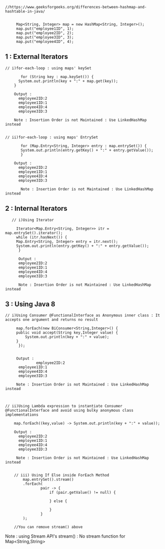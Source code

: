 
	//https://www.geeksforgeeks.org/differences-between-hashmap-and-hashtable-in-java/


	     Map<String, Integer> map = new HashMap<String, Integer>();
		 map.put("employee1ID", 1);
		 map.put("employee2ID", 2);
		 map.put("employee3ID", 3);
		 map.put("employee4ID", 4);


 ## 1 : External Iterators 

        
	// i)for-each-loop : using maps' keySet

	       for (String key : map.keySet()) {
		  System.out.println(key + ":" + map.get(key));
		}

		Output : 
		  employee2ID:2
		  employee1ID:1
		  employee4ID:4
		  employee3ID:3

		Note : Insertion Order is not Maintained : Use LinkedHashMap instead


	// ii)for-each-loop : using maps' EntrySet 

	       for (Map.Entry<String, Integer> entry : map.entrySet()) {
		   System.out.println(entry.getKey() + ":" + entry.getValue());
	       }

		Output : 
		  employee2ID:2
		  employee1ID:1
		  employee4ID:4
		  employee3ID:3

	       Note : Insertion Order is not Maintained : Use LinkedHashMap instead
		
		
## 2 : Internal Iterators  
	
	
	   // i)Using Iterator

	     Iterator<Map.Entry<String, Integer>> itr = map.entrySet().iterator();
	     while (itr.hasNext()) {
		 Map.Entry<String, Integer> entry = itr.next();
		 System.out.println(entry.getKey() + ":" + entry.getValue());
	      }

	      Output : 
		  employee2ID:2
		  employee1ID:1
		  employee4ID:4
		  employee3ID:3   

	      Note : Insertion Order is not Maintained : Use LinkedHashMap instead
		

## 3 : Using Java 8 
			
			
	// i)Using Consumer @FunctionalInterface as Anonymous inner class : It accepts one argument and returns no result

	     map.forEach(new BiConsumer<String,Integer>() {
		 public void accept(String key,Integer value) {
			 System.out.println(key + ":" + value);
		 }
	      });	


	     Output : 
                  employee2ID:2
		  employee1ID:1
		  employee4ID:4
		  employee3ID:3   

	     Note : Insertion Order is not Maintained : Use LinkedHashMap instead
		
	
	
	// ii)Using Lambda expression to instantiate Consumer @FunctionalInterface and avoid using bulky anonymous class implementations

		map.forEach((key,value) -> System.out.println(key + ":" + value)); 

		Output : 
		  employee2ID:2
		  employee1ID:1
		  employee4ID:4
		  employee3ID:3   

		 Note : Insertion Order is not Maintained : Use LinkedHashMap instead


        // iii) Using If Else inside ForEach Method 
	        map.entrySet().stream()
	        .forEach(
	                pair -> {
	                    if (pair.getValue() != null) {
	                    	
	                    } else {
	                       
	                    }
	                }
	        ); 
                
		//You can remove stream() above



 Note : using Stream API's stream() : No stream function for Map<String,String>


		      
			
			
			
			
			
